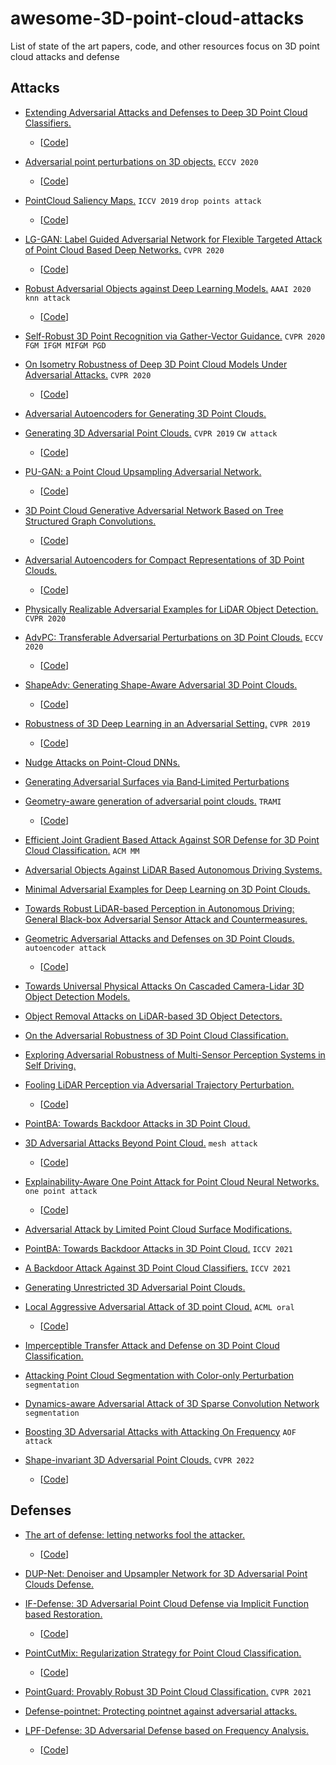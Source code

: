 # awesome-3D-point-cloud-attacks
List of state of the art papers, code, and other resources focus on 3D point cloud attacks and defense

## Attacks

- [Extending Adversarial Attacks and Defenses to Deep 3D Point Cloud Classifiers.](https://arxiv.org/pdf/1901.03006.pdf) 
  - [[Code](https://github.com/Daniel-Liu-c0deb0t/3D-Neural-Network-Adversarial-Attacks)]

- [Adversarial point perturbations on 3D objects.](https://arxiv.org/pdf/1908.06062.pdf)   `ECCV 2020`
  - [[Code](https://github.com/Daniel-Liu-c0deb0t/Adversarial-point-perturbations-on-3D-objects)]

- [PointCloud Saliency Maps.](https://openaccess.thecvf.com/content_ICCV_2019/papers/Zheng_PointCloud_Saliency_Maps_ICCV_2019_paper.pdf)  `ICCV 2019` `drop points attack`
  - [[Code](https://github.com/tianzheng4/Learning-PointCloud-Saliency-Maps)]

- [LG-GAN: Label Guided Adversarial Network for Flexible Targeted Attack of Point Cloud Based Deep Networks.](https://openaccess.thecvf.com/content_CVPR_2020/html/Zhou_LG-GAN_Label_Guided_Adversarial_Network_for_Flexible_Targeted_Attack_of_CVPR_2020_paper.html)  `CVPR 2020`
  - [[Code](https://github.com/RyanHangZhou/LG-GAN)]

- [Robust Adversarial Objects against Deep Learning Models.](https://www.aaai.org/ojs/index.php/AAAI/article/view/5443/5299)  `AAAI 2020` `knn attack`
  - [[Code](https://github.com/jinyier/ai_pointnet_attack)]

- [Self-Robust 3D Point Recognition via Gather-Vector Guidance.](https://openaccess.thecvf.com/content_CVPR_2020/papers/Dong_Self-Robust_3D_Point_Recognition_via_Gather-Vector_Guidance_CVPR_2020_paper.pdf)  `CVPR 2020` `FGM IFGM MIFGM PGD`

- [On Isometry Robustness of Deep 3D Point Cloud Models Under Adversarial Attacks.](http://openaccess.thecvf.com/content_CVPR_2020/papers/Zhao_On_Isometry_Robustness_of_Deep_3D_Point_Cloud_Models_Under_CVPR_2020_paper.pdf) `CVPR 2020`
  - [[Code](https://github.com/skywalker6174/3d-isometry-robust)] 

- [Adversarial Autoencoders for Generating 3D Point Clouds.](https://arxiv.org/abs/1811.07605.pdf)  

- [Generating 3D Adversarial Point Clouds.](https://arxiv.org/abs/1809.07016.pdf)  `CVPR 2019` `CW attack`
  - [[Code](https://github.com/xiangchong1/3d-adv-pc)] 

- [PU-GAN: a Point Cloud Upsampling Adversarial Network.](https://arxiv.org/pdf/1907.10844.pdf)  
  - [[Code](https://github.com/liruihui/PU-GAN)]

- [3D Point Cloud Generative Adversarial Network Based on Tree Structured Graph Convolutions.](https://arxiv.org/pdf/1905.06292.pdf)  
  - [[Code](https://github.com/seowok/TreeGAN)]

- [Adversarial Autoencoders for Compact Representations of 3D Point Clouds.](https://arxiv.org/abs/1811.07605v3)  
  - [[Code](https://github.com/MaciejZamorski/3d-AAE)]

- [Physically Realizable Adversarial Examples for LiDAR Object Detection.](https://arxiv.org/pdf/2004.00543.pdf) `CVPR 2020`  

- [AdvPC: Transferable Adversarial Perturbations on 3D Point Clouds.](https://arxiv.org/abs/1912.00461)  `ECCV 2020`
  - [[Code](https://github.com/ajhamdi/AdvPC)]

- [ShapeAdv: Generating Shape-Aware Adversarial 3D Point Clouds.](https://arxiv.org/abs/2005.11626)  
  - [[Code]()]

- [Robustness of 3D Deep Learning in an Adversarial Setting.](https://arxiv.org/abs/1904.00923)  `CVPR 2019`
  - [[Code](https://github.com/matthewwicker/IterativeSalienceOcclusion)]

- [Nudge Attacks on Point-Cloud DNNs.](https://arxiv.org/pdf/2011.11637)

- [Generating Adversarial Surfaces via Band‐Limited Perturbations](https://onlinelibrary.wiley.com/doi/abs/10.1111/cgf.14083)  

- [Geometry-aware generation of adversarial point clouds.](https://arxiv.org/pdf/1912.11171)  `TRAMI`
  - [[Code](https://github.com/Yuxin-Wen/GeoA3)]

- [Efficient Joint Gradient Based Attack Against SOR Defense for 3D Point Cloud Classification.](https://dl.acm.org/doi/abs/10.1145/3394171.3413875)  `ACM MM`

- [Adversarial Objects Against LiDAR Based Autonomous Driving Systems.](https://arxiv.org/pdf/1907.05418.pdf)

- [Minimal Adversarial Examples for Deep Learning on 3D Point Clouds.](https://arxiv.org/pdf/2008.12066.pdf)

- [Towards Robust LiDAR-based Perception in Autonomous Driving: General Black-box Adversarial Sensor Attack and Countermeasures.](https://www.usenix.org/system/files/sec20-sun.pdf)

- [Geometric Adversarial Attacks and Defenses on 3D Point Clouds.](https://arxiv.org/pdf/2012.05657)  `autoencoder attack`
  - [[Code](https://github.com/itailang/geometric_adv)]

- [Towards Universal Physical Attacks On Cascaded Camera-Lidar 3D Object Detection Models.](https://arxiv.org/pdf/2101.10747)

- [Object Removal Attacks on LiDAR-based 3D Object Detectors.](https://arxiv.org/pdf/2102.03722)

- [On the Adversarial Robustness of 3D Point Cloud Classification.](https://arxiv.org/pdf/2011.11922)

- [Exploring Adversarial Robustness of Multi-Sensor Perception Systems in Self Driving.](https://arxiv.org/pdf/2101.06784)

- [Fooling LiDAR Perception via Adversarial Trajectory Perturbation.](https://arxiv.org/pdf/2103.15326.pdf)
  - [[Code](https://ai4ce.github.io/FLAT/)]

- [PointBA: Towards Backdoor Attacks in 3D Point Cloud.](https://arxiv.org/pdf/2103.16074.pdf)

- [3D Adversarial Attacks Beyond Point Cloud.](https://arxiv.org/abs/2104.12146.pdf) `mesh attack`
  - [[Code](https://github.com/cuge1995/Mesh-Attack)]

- [Explainability-Aware One Point Attack for Point Cloud Neural Networks.](https://arxiv.org/abs/2110.04158) `one point attack`
  - [[Code](https://github.com/Explain3D/Exp-One-Point-Atk-PC)]

- [Adversarial Attack by Limited Point Cloud Surface Modifications.](https://arxiv.org/abs/2110.03745)

- [PointBA: Towards Backdoor Attacks in 3D Point Cloud.](https://openaccess.thecvf.com/content/ICCV2021/papers/Li_PointBA_Towards_Backdoor_Attacks_in_3D_Point_Cloud_ICCV_2021_paper.pdf) `ICCV 2021`

- [A Backdoor Attack Against 3D Point Cloud Classifiers.](https://openaccess.thecvf.com/content/ICCV2021/papers/Xiang_A_Backdoor_Attack_Against_3D_Point_Cloud_Classifiers_ICCV_2021_paper.pdf) `ICCV 2021`
 

- [Generating Unrestricted 3D Adversarial Point Clouds.](https://arxiv.org/pdf/2111.08973.pdf)

- [Local Aggressive Adversarial Attack of 3D point Cloud.](https://arxiv.org/pdf/2105.09090.pdf) `ACML oral`
  - [[Code](https://github.com/Chenfeng1271/L3A)]

- [Imperceptible Transfer Attack and Defense on 3D Point Cloud Classification.](https://arxiv.org/pdf/2111.10990.pdf)

- [Attacking Point Cloud Segmentation with Color-only Perturbation](https://arxiv.org/pdf/2112.05871.pdf) `segmentation`

- [Dynamics-aware Adversarial Attack of 3D Sparse Convolution Network](https://arxiv.org/pdf/2112.09428.pdf) `segmentation`

- [Boosting 3D Adversarial Attacks with Attacking On Frequency](https://arxiv.org/pdf/2201.10937) `AOF attack`

- [Shape-invariant 3D Adversarial Point Clouds.](https://arxiv.org/pdf/2203.04041.pdf) `CVPR 2022`
  - [[Code](https://github.com/shikiw/SI-Adv)]

## Defenses

- [The art of defense: letting networks fool the attacker.](https://arxiv.org/abs/2104.02963)  
  - [[Code](https://github.com/cuge1995/IT-Defense)]

- [DUP-Net: Denoiser and Upsampler Network for 3D Adversarial Point Clouds Defense.](https://arxiv.org/abs/1812.11017)  

- [IF-Defense: 3D Adversarial Point Cloud Defense via Implicit Function based Restoration.](https://arxiv.org/pdf/2010.05272)  
  - [[Code](https://github.com/Wuziyi616/IF-Defense)]

- [PointCutMix: Regularization Strategy for Point Cloud Classification.](https://arxiv.org/abs/2101.01461.pdf)  
  - [[Code](https://github.com/cuge1995/PointCutMix)]

- [PointGuard: Provably Robust 3D Point Cloud Classification.](https://arxiv.org/pdf/2103.03046.pdf) `CVPR 2021`

- [Defense-pointnet: Protecting pointnet against adversarial attacks.](https://arxiv.org/pdf/2002.11881)

- [LPF-Defense: 3D Adversarial Defense based on Frequency Analysis.](https://arxiv.org/pdf/2202.11287.pdf)  
  - [[Code](https://github.com/kimianoorbakhsh/LPF-Defence)]
